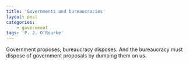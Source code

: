 ```yaml
---
title: 'Governments and bureaucracies'
layout: post
categories:
    - government
tags: 'P. J. O’Rourke'
---
```


Government proposes, bureaucracy disposes. And the bureaucracy must dispose of government proposals by dumping them on us.